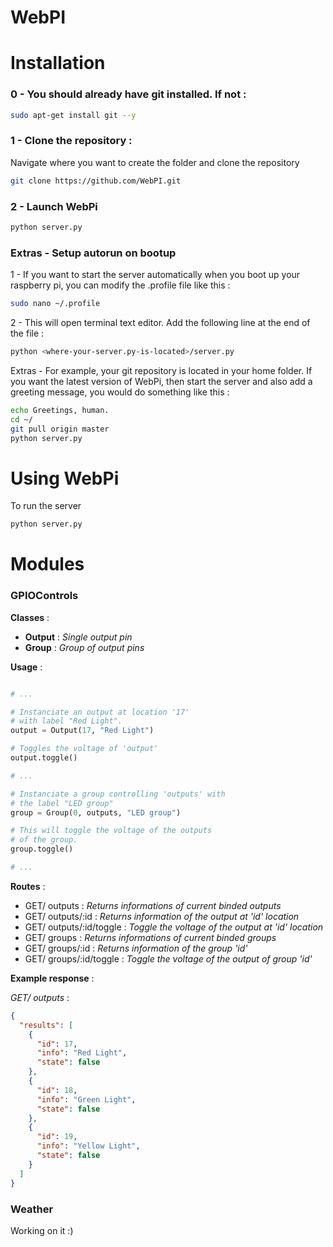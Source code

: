 # WebPI

# Installation

### 0 - You should already have git installed. If not :
```sh
sudo apt-get install git --y
```

### 1 - Clone the repository :
Navigate where you want to create the folder and clone the repository <br>
```sh
git clone https://github.com/WebPI.git
```

### 2 - Launch WebPi
```sh
python server.py
```

### Extras - Setup autorun on bootup
1 - If you want to start the server automatically when
you boot up your raspberry pi, you can modify the .profile file
like this :
```sh
sudo nano ~/.profile
```
2 - This will open terminal text editor. Add the following line 
at the end of the file : 
```sh
python <where-your-server.py-is-located>/server.py
```
Extras - For example, your git repository is located in your
home folder. If you want the latest version of WebPi,
then start the server and also add a greeting message, 
you would do something like this :
```sh
echo Greetings, human.
cd ~/
git pull origin master
python server.py
```

# Using WebPi
To run the server

```sh
python server.py
```


# Modules

### GPIOControls

**Classes** :
- **Output** : *Single output pin*
- **Group** : *Group of output pins*

**Usage** : 
```py

# ...

# Instanciate an output at location '17'
# with label "Red Light".
output = Output(17, "Red Light")

# Toggles the voltage of 'output'
output.toggle()

# ...

# Instanciate a group controlling 'outputs' with
# the label "LED group"
group = Group(0, outputs, "LED group")

# This will toggle the voltage of the outputs
# of the group.
group.toggle()

# ...

```


**Routes** :
- GET/ outputs : *Returns informations of current binded outputs*
- GET/ outputs/:id : *Returns information of the output at 'id' location*
- GET/ outputs/:id/toggle : *Toggle the voltage of the output at 'id' location*
- GET/ groups : *Returns informations of current binded groups*
- GET/ groups/:id : *Returns information of the group 'id'*
- GET/ groups/:id/toggle : *Toggle the voltage of the output of group 'id'*

**Example response** :

*GET/ outputs* :
```json
{
  "results": [
    {
      "id": 17,
      "info": "Red Light",
      "state": false
    },
    {
      "id": 18,
      "info": "Green Light",
      "state": false
    },
    {
      "id": 19,
      "info": "Yellow Light",
      "state": false
    }
  ]
}
```

### Weather

Working on it :)




